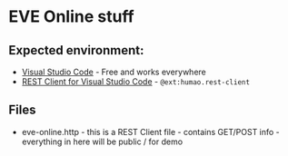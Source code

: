 # EVE Online stuff

## Expected environment:

- [Visual Studio Code](https://code.visualstudio.com/) - Free and works everywhere
- [REST Client for Visual Studio Code](https://marketplace.visualstudio.com/items?itemName=humao.rest-client) - `@ext:humao.rest-client`

## Files
 - eve-online.http - this is a REST Client file - contains GET/POST info - everything in here will be public / for demo
